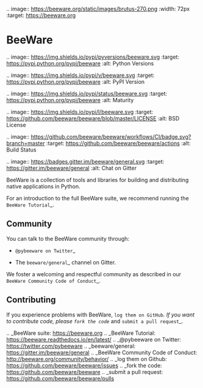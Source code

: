 .. image:: https://beeware.org/static/images/brutus-270.png
   :width: 72px
   :target: https://beeware.org

BeeWare
=======

.. image:: https://img.shields.io/pypi/pyversions/beeware.svg
   :target: https://pypi.python.org/pypi/beeware
   :alt: Python Versions

.. image:: https://img.shields.io/pypi/v/beeware.svg
   :target: https://pypi.python.org/pypi/beeware
   :alt: PyPI Version

.. image:: https://img.shields.io/pypi/status/beeware.svg
   :target: https://pypi.python.org/pypi/beeware
   :alt: Maturity

.. image:: https://img.shields.io/pypi/l/beeware.svg
   :target: https://github.com/beeware/beeware/blob/master/LICENSE
   :alt: BSD License

.. image:: https://github.com/beeware/beeware/workflows/CI/badge.svg?branch=master
   :target: https://github.com/beeware/beeware/actions
   :alt: Build Status

.. image:: https://badges.gitter.im/beeware/general.svg
   :target: https://gitter.im/beeware/general
   :alt: Chat on Gitter


BeeWare is a collection of tools and libraries for building and distributing
native applications in Python.

For an introduction to the full BeeWare suite, we recommend running the
`BeeWare Tutorial`_.

Community
---------

You can talk to the BeeWare community through:

* `@pybeeware on Twitter`_

* The `beeware/general`_ channel on Gitter.

We foster a welcoming and respectful community as described in our
`BeeWare Community Code of Conduct`_.

Contributing
------------

If you experience problems with BeeWare, `log them on GitHub`_. If you
want to contribute code, please `fork the code`_ and `submit a pull request`_.

.. _BeeWare suite: https://beeware.org
.. _BeeWare Tutorial: https://beeware.readthedocs.io/en/latest/
.. _@pybeeware on Twitter: https://twitter.com/pybeeware
.. _beeware/general: https://gitter.im/beeware/general
.. _BeeWare Community Code of Conduct: http://beeware.org/community/behavior/
.. _log them on Github: https://github.com/beeware/beeware/issues
.. _fork the code: https://github.com/beeware/beeware
.. _submit a pull request: https://github.com/beeware/beeware/pulls
